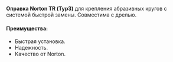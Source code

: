 **Оправка Norton TR (Тур3)** для крепления абразивных кругов с системой быстрой замены. Совместима с дрелью.

#### Преимущества:

- Быстрая установка.
- Надежность.
- Качество от Norton.
